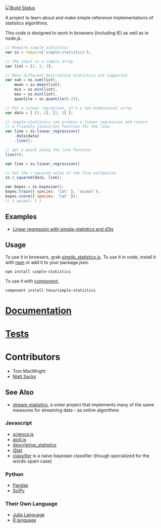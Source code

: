 [![Build Status](https://secure.travis-ci.org/tmcw/simple-statistics.png?branch=master)](http://travis-ci.org/tmcw/simple-statistics)

A project to learn about and make simple reference implementations
of statistics algorithms.

This code is designed to work in browsers (including IE)
as well as in node.js.

```javascript
// Require simple statistics
var ss = require('simple-statistics');

// The input is a simple array
var list = [1, 2, 3];

// Many different descriptive statistics are supported
var sum = ss.sum(list),
    mean = ss.mean(list),
    min = ss.min(list),
    max = ss.min(list),
    quantile = ss.quantile(0.25);

// For a linear regression, it's a two-dimensional array
var data = [ [1, 2], [2, 3] ];

// simple-statistics can produce a linear regression and return
// a friendly javascript function for the line.
var line = ss.linear_regression()
    .data(data)
    .line();

// get a point along the line function
line(0);

var line = ss.linear_regression()

// Get the r-squared value of the line estimation
ss.r_squared(data, line);

var bayes = ss.bayesian();
bayes.train({ species: 'Cat' }, 'animal');
bayes.score({ species: 'Cat' });
// { animal: 1 }
```

## Examples

* [Linear regression with simple-statistics and d3js](http://bl.ocks.org/3931800)

## Usage

To use it in browsers, grab [simple_statistics.js](https://raw.github.com/tmcw/simple-statistics/master/src/simple_statistics.js).
To use it in node, install it with [npm](https://npmjs.org/) or add it to your package.json.

    npm install simple-statistics

To use it with [component](https://github.com/component/component),

    component install tmcw/simple-statistics

# [Documentation](https://github.com/tmcw/simple-statistics/blob/master/API.md)
# [Tests](http://travis-ci.org/#!/tmcw/simple-statistics)

# Contributors

* Tom MacWright
* [Matt Sacks](https://github.com/mattsa)

## See Also

* [stream-statistics](https://github.com/tmcw/stream-statistics), a sister project that implements
  many of the same measures for streaming data - as online algorithms

### Javascript

* [science.js](https://github.com/jasondavies/science.js)
* [atoll.js](https://github.com/nsfmc/atoll.js)
* [descriptive_statistics](https://github.com/thirtysixthspan/descriptive_statistics)
* [jStat](http://www.jstat.org/)
* [classifier](https://github.com/harthur/classifier) is a naive bayesian classifier (though specialized for the words-spam case)

### Python

* [Pandas](http://pandas.pydata.org/)
* [SciPy](http://www.scipy.org/)

### Their Own Language

* [Julia Language](http://julialang.org/)
* [R language](http://www.r-project.org/)

